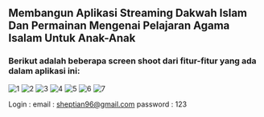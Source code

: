 ## Membangun Aplikasi Streaming Dakwah Islam Dan Permainan Mengenai Pelajaran Agama Isalam Untuk Anak-Anak

### Berikut adalah beberapa screen shoot dari fitur-fitur yang ada dalam aplikasi ini:
![1](https://user-images.githubusercontent.com/13019337/50308222-35dd1980-04cd-11e9-9344-d932282a1aee.png)
![2](https://user-images.githubusercontent.com/13019337/50308250-48efe980-04cd-11e9-97dd-5f1503dfdae3.png)
![3](https://user-images.githubusercontent.com/13019337/50308153-09c19880-04cd-11e9-9a32-148e96701f3f.png)
![4](https://user-images.githubusercontent.com/13019337/50308377-9e2bfb00-04cd-11e9-93ee-cc0a3fe37bc0.png)
![5](https://user-images.githubusercontent.com/13019337/50308385-a1bf8200-04cd-11e9-91e3-22e055fa1501.png)
![6](https://user-images.githubusercontent.com/13019337/50308389-a421dc00-04cd-11e9-9e94-ba25b8192dbf.png)
![7](https://user-images.githubusercontent.com/13019337/50308391-a5eb9f80-04cd-11e9-9151-0acfe377686a.png)

Login :
email : sheptian96@gmail.com
password : 123


